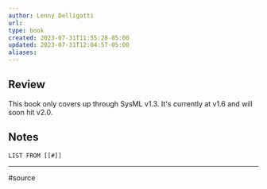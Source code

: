 ```yaml
---
author: Lenny Delligatti
url: 
type: book
created: 2023-07-31T11:55:28-05:00
updated: 2023-07-31T12:04:57-05:00
aliases:
---
```

## Review
This book only covers up through SysML v1.3. It's currently at v1.6 and will soon hit v2.0.

## Notes
```dataview
LIST FROM [[#]]
```

---
#source 